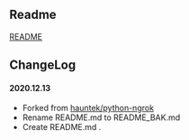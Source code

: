 ## Readme

[README](README_BAK.md)

## ChangeLog

#### 2020.12.13
* Forked from [hauntek/python-ngrok](https://github.com/hauntek/python-ngrok)
* Rename README.md to README_BAK.md
* Create README.md
.
